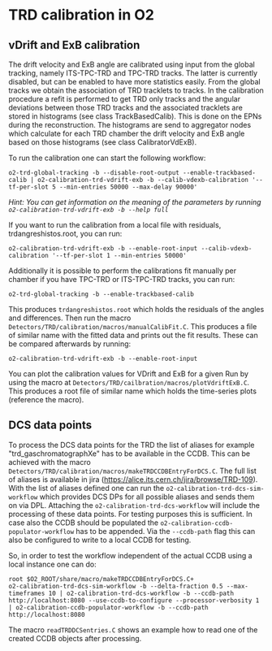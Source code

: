 <!-- doxy
\page refDetectorsTRDcalibration TRD calibration
/doxy -->

# TRD calibration in O2

## vDrift and ExB calibration

The drift velocity and ExB angle are calibrated using input from the global tracking, namely ITS-TPC-TRD and TPC-TRD tracks.
The latter is currently disabled, but can be enabled to have more statistics easily.
From the global tracks we obtain the association of TRD tracklets to tracks.
In the calibration procedure a refit is performed to get TRD only tracks and the angular deviations between those TRD tracks and the associated tracklets are stored in histograms (see class TrackBasedCalib).
This is done on the EPNs during the reconstruction.
The histograms are send to aggregator nodes which calculate for each TRD chamber the drift velocity and ExB angle based on those histograms (see class CalibratorVdExB).

To run the calibration one can start the following workflow:

    o2-trd-global-tracking -b --disable-root-output --enable-trackbased-calib | o2-calibration-trd-vdrift-exb -b --calib-vdexb-calibration '--tf-per-slot 5 --min-entries 50000 --max-delay 90000'

*Hint: You can get information on the meaning of the parameters by running `o2-calibration-trd-vdrift-exb -b --help full`*

If you want to run the calibration from a local file with residuals, trdangreshistos.root, you can run:

    o2-calibration-trd-vdrift-exb -b --enable-root-input --calib-vdexb-calibration '--tf-per-slot 1 --min-entries 50000'

Additionally it is possible to perform the calibrations fit manually per chamber if you have TPC-TRD or ITS-TPC-TRD tracks, you can run:

    o2-trd-global-tracking -b --enable-trackbased-calib

This produces `trdangreshistos.root` which holds the residuals of the angles and differences.
Then run the macro `Detectors/TRD/calibration/macros/manualCalibFit.C`.
This produces a file of similar name with the fitted data and prints out the fit results.
These can be compared afterwards by running:

    o2-calibration-trd-vdrift-exb -b --enable-root-input

You can plot the calibration values for VDrift and ExB for a given Run by using the macro at `Detectors/TRD/cailbration/macros/plotVdriftExB.C`.
This produces a root file of similar name which holds the time-series plots (reference the macro).

## DCS data points

To process the DCS data points for the TRD the list of aliases for example "trd_gaschromatographXe" has to be available in the CCDB.
This can be achieved with the macro `Detectors/TRD/calibration/macros/makeTRDCCDBEntryForDCS.C`.
The full list of aliases is available in jira (https://alice.its.cern.ch/jira/browse/TRD-109).
With the list of aliases defined one can run the `o2-calibration-trd-dcs-sim-workflow` which provides DCS DPs for all possible aliases and sends them on via DPL.
Attaching the `o2-calibration-trd-dcs-workflow` will include the processing of these data points.
For testing purposes this is sufficient. In case also the CCDB should be populated the `o2-calibration-ccdb-populator-workflow` has to be appended.
Via the `--ccdb-path` flag this can also be configured to write to a local CCDB for testing.

So, in order to test the workflow independent of the actual CCDB using a local instance one can do:

    root $O2_ROOT/share/macro/makeTRDCCDBEntryForDCS.C+
    o2-calibration-trd-dcs-sim-workflow -b --delta-fraction 0.5 --max-timeframes 10 | o2-calibration-trd-dcs-workflow -b --ccdb-path http://localhost:8080 --use-ccdb-to-configure --processor-verbosity 1 | o2-calibration-ccdb-populator-workflow -b --ccdb-path http://localhost:8080

The macro `readTRDDCSentries.C` shows an example how to read one of the created CCDB objects after processing.
